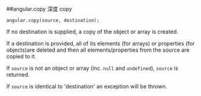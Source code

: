 ##angular.copy
深度 copy
	
	angular.copy(source, destination);

If no destination is supplied, a copy of the object or array is created.

If a destination is provided, all of its elements (for arrays) or properties (for objects)are deleted and then all elements/properties from the source are copied to it.

If `source` is not an object or array (inc. `null` and `undefined`), `source` is returned.

If `source` is identical to 'destination' an exception will be thrown.

